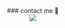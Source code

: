 <!--
**JinYeong95/JinYeong95** is a ✨ _special_ ✨ repository because its `README.md` (this file) appears on your GitHub profile.

Here are some ideas to get you started:

- 🔭 I’m currently working on ...
- 🌱 I’m currently learning ...
- 👯 I’m looking to collaborate on ...
- 🤔 I’m looking for help with ...
- 💬 Ask me about ...
- 📫 How to reach me: ...
- 😄 Pronouns: ...
- ⚡ Fun fact: ...
-->
<center>### contact me 👋</center>
<center><a href="mailto:tealroad@naver.com"><img src="https://img.shields.io/badge/tealroad@naver.com-EA4335?style=flat-square&logo=&logoColor=black"/></a></center>
